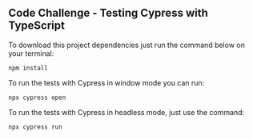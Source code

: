 ## Code Challenge - Testing Cypress with TypeScript

To download this project dependencies just run the command below on your terminal:
``` 
npm install 
```
To run the tests with Cypress in window mode you can run:
``` 
npx cypress open 
```
To run the tests with Cypress in headless mode, just use the command:
``` 
npx cypress run
```
